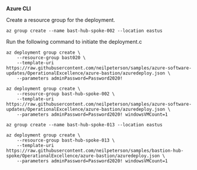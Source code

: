 **Azure CLI**

Create a resource group for the deployment.

```azurecli
az group create --name bast-hub-spoke-002 --location eastus
```

Run the following command to initiate the deployment.c

```azurecli
az deployment group create \
    --resource-group bast020 \
    --template-uri https://raw.githubusercontent.com/neilpeterson/samples/azure-software-updates/OperationalExcellence/azure-bastion/azuredeploy.json \
    --parameters adminPassword=Password2020!
```

```azurecli
az deployment group create \
    --resource-group bast-hub-spoke-002 \
    --template-uri https://raw.githubusercontent.com/neilpeterson/samples/azure-software-updates/OperationalExcellence/azure-bastion/azuredeploy.json \
    --parameters adminPassword=Password2020! windowsVMCount=1
```


```azurecli
az group create --name bast-hub-spoke-013 --location eastus
```



```azurecli
az deployment group create \
    --resource-group bast-hub-spoke-013 \
    --template-uri https://raw.githubusercontent.com/neilpeterson/samples/bastion-hub-spoke/OperationalExcellence/azure-bastion/azuredeploy.json \
    --parameters adminPassword=Password2020! windowsVMCount=1
```